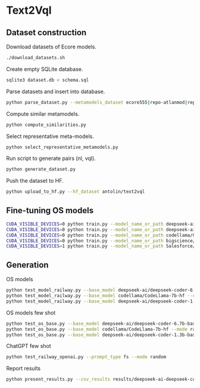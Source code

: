 
# Text2Vql

## Dataset construction

Download datasets of Ecore models.

```bash
./download_datasets.sh
```

Create empty SQLite database.

```bash
sqlite3 dataset.db < schema.sql
```

Parse datasets and insert into database.

```bash
python parse_dataset.py --metamodels_dataset ecore555|repo-atlanmod|repo-ecore-all|test_metamodel
```

Compute similar metamodels.

```bash
python compute_similarities.py
```

Select representative meta-models.

```bash
python select_representative_metamodels.py
```

Run script to generate pairs (nl, vql).

```bash
python generate_dataset.py
```

Push the dataset to HF.

```bash
python upload_to_hf.py --hf_dataset antolin/text2vql
```

## Fine-tuning OS models

```bash
CUDA_VISIBLE_DEVICES=0 python train.py --model_name_or_path deepseek-ai/deepseek-coder-6.7b-base --output_dir models/deepseek-coder-mlength --max_input_length 512 --max_target_length 256
CUDA_VISIBLE_DEVICES=0 python train.py --model_name_or_path deepseek-ai/deepseek-coder-1.3b-base --output_dir models/deepseek-coder-1.3b-mlength --max_input_length 1024 --max_target_length 256
CUDA_VISIBLE_DEVICES=0 python train.py --model_name_or_path codellama/CodeLlama-7b-hf --output_dir models/codellama-7b --max_input_length 512 --max_target_length 256
CUDA_VISIBLE_DEVICES=0 python train.py --model_name_or_path bigscience/bloom-7b1 --output_dir models/bloom-7b --max_input_length 512 --max_target_length 256
CUDA_VISIBLE_DEVICES=1 python train.py --model_name_or_path Salesforce/codegen2-7B --output_dir models/codegen2-7b --max_input_length 512 --max_target_length 256
```

## Generation

OS models
```bash
python test_model_railway.py --base_model deepseek-ai/deepseek-coder-6.7b-base --checkpoint models/deepseek-coder-mlength/checkpoint-921
python test_model_railway.py --base_model codellama/CodeLlama-7b-hf --checkpoint models/codellama-7b/checkpoint-921
python test_model_railway.py --base_model deepseek-ai/deepseek-coder-1.3b-base --checkpoint models/deepseek-coder-1.3b-mlength/checkpoint-921/
```

OS models few shot
```bash
python test_os_base.py --base_model deepseek-ai/deepseek-coder-6.7b-base --mode random
python test_os_base.py --base_model codellama/CodeLlama-7b-hf --mode random
python test_os_base.py --base_model deepseek-ai/deepseek-coder-1.3b-base --mode random
```

ChatGPT few shot
```bash
python test_railway_openai.py --prompt_type fs --mode random
```

Report results
```bash
python present_results.py --csv_results results/deepseek-ai-deepseek-coder-6.7b-base_lora_eval.csv --csv_outputs results/deepseek-ai-deepseek-coder-6.7b-base_lora.csv
```